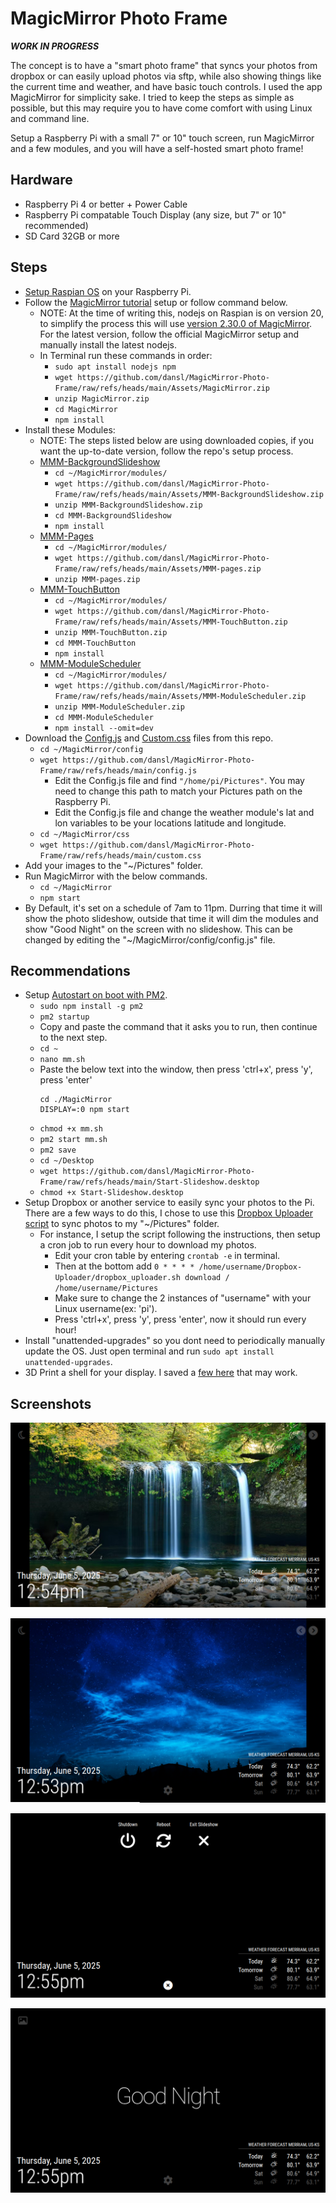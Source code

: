 # MagicMirror Photo Frame

***WORK IN PROGRESS***

The concept is to have a "smart photo frame" that syncs your photos from dropbox or can easily upload photos via sftp, while also showing things like the current time and weather, and have basic touch controls. I used the app MagicMirror for simplicity sake. I tried to keep the steps as simple as possible, but this may require you to have come comfort with using Linux and command line.

Setup a Raspberry Pi with a small 7" or 10" touch screen, run MagicMirror and a few modules, and you will have a self-hosted smart photo frame!

## Hardware
- Raspberry Pi 4 or better + Power Cable
- Raspberry Pi compatable Touch Display (any size, but 7" or 10" recommended)
- SD Card 32GB or more

## Steps
- [Setup Raspian OS](https://www.raspberrypi.com/documentation/computers/getting-started.html) on your Raspberry Pi.
- Follow the [MagicMirror tutorial](https://docs.magicmirror.builders) setup or follow command below.
  - NOTE: At the time of writing this, nodejs on Raspian is on version 20, to simplify the process this will use [version 2.30.0 of MagicMirror](https://github.com/MagicMirrorOrg/MagicMirror/releases/tag/v2.30.0). For the latest version, follow the official MagicMirror setup and manually install the latest nodejs.
  - In Terminal run these commands in order:
    - ```sudo apt install nodejs npm```
    - ```wget https://github.com/dansl/MagicMirror-Photo-Frame/raw/refs/heads/main/Assets/MagicMirror.zip```
    - ```unzip MagicMirror.zip```
    - ```cd MagicMirror```
    - ```npm install```
- Install these Modules:
  - NOTE: The steps listed below are using downloaded copies, if you want the up-to-date version, follow the repo's setup process.
  - [MMM-BackgroundSlideshow](https://github.com/darickc/MMM-BackgroundSlideshow)
    - ```cd ~/MagicMirror/modules/```
    - ```wget https://github.com/dansl/MagicMirror-Photo-Frame/raw/refs/heads/main/Assets/MMM-BackgroundSlideshow.zip```
    - ```unzip MMM-BackgroundSlideshow.zip```
    - ```cd MMM-BackgroundSlideshow```
    - ```npm install```
  - [MMM-Pages](https://github.com/edward-shen/MMM-pages)
    - ```cd ~/MagicMirror/modules/```
    - ```wget https://github.com/dansl/MagicMirror-Photo-Frame/raw/refs/heads/main/Assets/MMM-pages.zip```
    - ```unzip MMM-pages.zip```
  - [MMM-TouchButton](https://github.com/Tom-Hirschberger/MMM-TouchButton)
    - ```cd ~/MagicMirror/modules/```
    - ```wget https://github.com/dansl/MagicMirror-Photo-Frame/raw/refs/heads/main/Assets/MMM-TouchButton.zip```
    - ```unzip MMM-TouchButton.zip```
    - ```cd MMM-TouchButton```
    - ```npm install```
  - [MMM-ModuleScheduler](https://github.com/ianperrin/MMM-ModuleScheduler)
    - ```cd ~/MagicMirror/modules/```
    - ```wget https://github.com/dansl/MagicMirror-Photo-Frame/raw/refs/heads/main/Assets/MMM-ModuleScheduler.zip```
    - ```unzip MMM-ModuleScheduler.zip```
    - ```cd MMM-ModuleScheduler```
    - ```npm install --omit=dev```
- Download the [Config.js](https://github.com/dansl/MagicMirror-Photo-Frame/raw/refs/heads/main/config.js) and [Custom.css](https://github.com/dansl/MagicMirror-Photo-Frame/raw/refs/heads/main/custom.css) files from this repo.
  - ```cd ~/MagicMirror/config```
  - ```wget https://github.com/dansl/MagicMirror-Photo-Frame/raw/refs/heads/main/config.js```
    - Edit the Config.js file and find ```"/home/pi/Pictures"```. You may need to change this path to match your Pictures path on the Raspberry Pi.
    - Edit the Config.js file and change the weather module's lat and lon variables to be your locations latitude and longitude.
  - ```cd ~/MagicMirror/css```
  - ```wget https://github.com/dansl/MagicMirror-Photo-Frame/raw/refs/heads/main/custom.css```
- Add your images to the "~/Pictures" folder.
- Run MagicMirror with the below commands.
  - ```cd ~/MagicMirror```
  - ```npm start```
- By Default, it's set on a schedule of 7am to 11pm. Durring that time it will show the photo slideshow, outside that time it will dim the modules and show "Good Night" on the screen with no slideshow. This can be changed by editing the "~/MagicMirror/config/config.js" file.

## Recommendations
- Setup [Autostart on boot with PM2](https://docs.magicmirror.builders/configuration/autostart.html). 
  - ```sudo npm install -g pm2```
  - ```pm2 startup```
  -  Copy and paste the command that it asks you to run, then continue to the next step.
  - ```cd ~```
  - ```nano mm.sh```
  - Paste the below text into the window, then press 'ctrl+x', press 'y', press 'enter'
    ```
    cd ./MagicMirror
    DISPLAY=:0 npm start
    ```
  - ```chmod +x mm.sh```
  - ```pm2 start mm.sh```
  - ```pm2 save```
  - ```cd ~/Desktop```
  - ```wget https://github.com/dansl/MagicMirror-Photo-Frame/raw/refs/heads/main/Start-Slideshow.desktop```
  - ```chmod +x Start-Slideshow.desktop```
- Setup Dropbox or another service to easily sync your photos to the Pi. There are a few ways to do this, I chose to use this [Dropbox Uploader script](https://github.com/andreafabrizi/Dropbox-Uploader) to sync photos to my "~/Pictures" folder.
  - For instance, I setup the script following the instructions, then setup a cron job to run every hour to download my photos.
    - Edit your cron table by entering ```crontab -e``` in terminal.
    - Then at the bottom add ```0 * * * * /home/username/Dropbox-Uploader/dropbox_uploader.sh download / /home/username/Pictures```
    - Make sure to change the 2 instances of "username" with your Linux username(ex: 'pi').
    - Press 'ctrl+x', press 'y', press 'enter', now it should run every hour!
- Install "unattended-upgrades" so you dont need to periodically manually update the OS. Just open terminal and run ```sudo apt install unattended-upgrades```.
- 3D Print a shell for your display. I saved a [few here](https://github.com/dansl/MagicMirror-Photo-Frame/tree/main/3D%20Print) that may work.

## Screenshots
![Screenshot 1](https://github.com/dansl/MagicMirror-Photo-Frame/blob/7a29c26a3ec8684508ddc74662d76c80fbb34192/screenshots/screenshot1.png)

![Screenshot 2](https://github.com/dansl/MagicMirror-Photo-Frame/blob/7a29c26a3ec8684508ddc74662d76c80fbb34192/screenshots/screenshot2.png)

![Screenshot 3](https://github.com/dansl/MagicMirror-Photo-Frame/blob/7a29c26a3ec8684508ddc74662d76c80fbb34192/screenshots/screenshot3.png)

![Screenshot 4](https://github.com/dansl/MagicMirror-Photo-Frame/blob/7a29c26a3ec8684508ddc74662d76c80fbb34192/screenshots/screenshot4.png)
